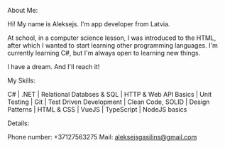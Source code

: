 About Me: 

Hi! My name is Aleksejs. I'm app developer from Latvia.

At school, in a computer science lesson, I was introduced to the HTML, after which I wanted to start learning other programming languages. I'm currently learning C#, but I'm always open to learning new things.

I have a dream. And I'll reach it!

My Skills:

C# | .NET | Relational Databses & SQL | HTTP & Web API Basics | Unit Testing | Git | Test Driven Development | Clean Code, SOLID | Design Patterns | HTML & CSS | VueJS | TypeScript | NodeJS basics

Details:

Phone number: +37127563275
Mail: aleksejsgasilins@gmail.com
